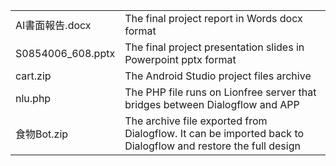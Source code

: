 <table> 
<tr>
<td>AI書面報告.docx</td>
<td>The final project report in Words docx format</td>
</tr>

<tr>
<td>S0854006_608.pptx</td>
<td>The final project presentation slides in Powerpoint pptx format</td>
</tr>

<tr>
<td>cart.zip</td>
<td>The Android Studio project files archive</td>
</tr>

<tr>
<td>nlu.php</td>
<td>The PHP file runs on Lionfree server that bridges between Dialogflow and APP</td>
</tr>

<tr>
<td>食物Bot.zip</td>
<td>The archive file exported from Dialogflow. It can be imported back to Dialogflow and restore the full design</td>
</tr>

</table>
